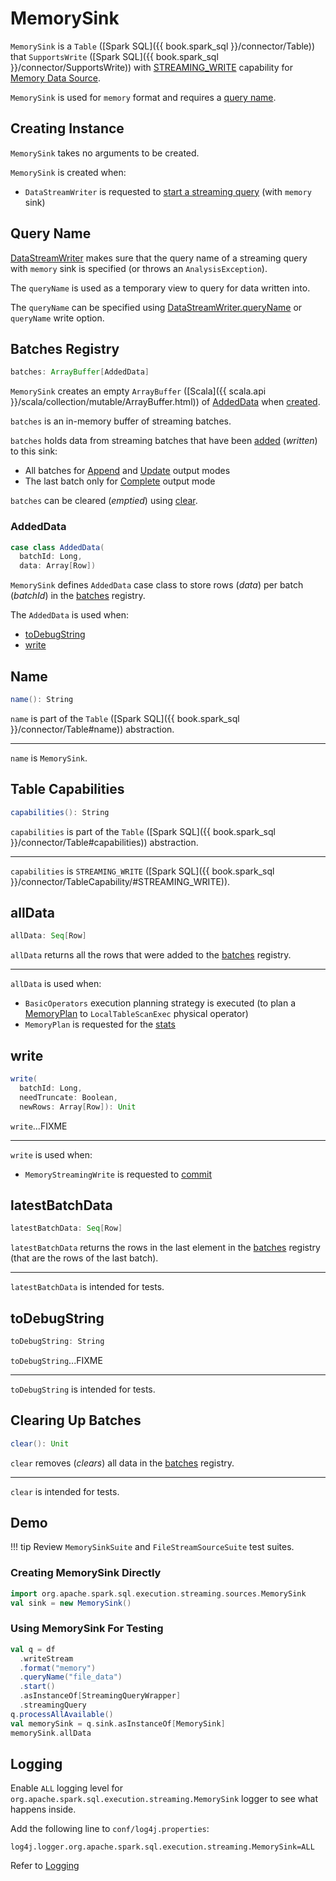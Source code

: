 # MemorySink

`MemorySink` is a `Table` ([Spark SQL]({{ book.spark_sql }}/connector/Table)) that `SupportsWrite` ([Spark SQL]({{ book.spark_sql }}/connector/SupportsWrite)) with [STREAMING_WRITE](#capabilities) capability for [Memory Data Source](index.md).

`MemorySink` is used for `memory` format and requires a [query name](#queryName).

## Creating Instance

`MemorySink` takes no arguments to be created.

`MemorySink` is created when:

* `DataStreamWriter` is requested to [start a streaming query](../../DataStreamWriter.md#startInternal) (with `memory` sink)

## <span id="queryName"> Query Name

[DataStreamWriter](../../DataStreamWriter.md#startInternal) makes sure that the query name of a streaming query with `memory` sink is specified (or throws an `AnalysisException`).

The `queryName` is used as a temporary view to query for data written into.

The `queryName` can be specified using [DataStreamWriter.queryName](../../DataStreamWriter.md#queryName) or `queryName` write option.

## <span id="batches"> Batches Registry

```scala
batches: ArrayBuffer[AddedData]
```

`MemorySink` creates an empty `ArrayBuffer` ([Scala]({{ scala.api }}/scala/collection/mutable/ArrayBuffer.html)) of [AddedData](#AddedData) when [created](#creating-instance).

`batches` is an in-memory buffer of streaming batches.

`batches` holds data from streaming batches that have been [added](#addBatch) (_written_) to this sink:

* All batches for [Append](../../OutputMode.md#Append) and [Update](../../OutputMode.md#Update) output modes
* The last batch only for [Complete](../../OutputMode.md#Complete) output mode

`batches` can be cleared (_emptied_) using [clear](#clear).

### <span id="AddedData"> AddedData

```scala
case class AddedData(
  batchId: Long,
  data: Array[Row])
```

`MemorySink` defines `AddedData` case class to store rows (_data_) per batch (_batchId_) in the [batches](#batches) registry.

The `AddedData` is used when:

* [toDebugString](#toDebugString)
* [write](#write)

## <span id="name"> Name

```scala
name(): String
```

`name` is part of the `Table` ([Spark SQL]({{ book.spark_sql }}/connector/Table#name)) abstraction.

---

`name` is `MemorySink`.

## <span id="capabilities"> Table Capabilities

```scala
capabilities(): String
```

`capabilities` is part of the `Table` ([Spark SQL]({{ book.spark_sql }}/connector/Table#capabilities)) abstraction.

---

`capabilities` is `STREAMING_WRITE` ([Spark SQL]({{ book.spark_sql }}/connector/TableCapability/#STREAMING_WRITE)).

## <span id="allData"> allData

```scala
allData: Seq[Row]
```

`allData` returns all the rows that were added to the [batches](#batches) registry.

---

`allData` is used when:

* `BasicOperators` execution planning strategy is executed (to plan a [MemoryPlan](MemoryPlan.md) to `LocalTableScanExec` physical operator)
* `MemoryPlan` is requested for the [stats](MemoryPlan.md#computeStats)

## <span id="write"> write

```scala
write(
  batchId: Long,
  needTruncate: Boolean,
  newRows: Array[Row]): Unit
```

`write`...FIXME

---

`write` is used when:

* `MemoryStreamingWrite` is requested to [commit](MemoryStreamingWrite.md#commit)

## <span id="latestBatchData"> latestBatchData

```scala
latestBatchData: Seq[Row]
```

`latestBatchData` returns the rows in the last element in the [batches](#batches) registry (that are the rows of the last batch).

---

`latestBatchData` is intended for tests.

## <span id="toDebugString"> toDebugString

```scala
toDebugString: String
```

`toDebugString`...FIXME

---

`toDebugString` is intended for tests.

## <span id="clear"> Clearing Up Batches

```scala
clear(): Unit
```

`clear` removes (_clears_) all data in the [batches](#batches) registry.

---

`clear` is intended for tests.

## Demo

!!! tip
    Review `MemorySinkSuite` and `FileStreamSourceSuite` test suites.

### Creating MemorySink Directly

```scala
import org.apache.spark.sql.execution.streaming.sources.MemorySink
val sink = new MemorySink()
```

### Using MemorySink For Testing

```scala
val q = df
  .writeStream
  .format("memory")
  .queryName("file_data")
  .start()
  .asInstanceOf[StreamingQueryWrapper]
  .streamingQuery
q.processAllAvailable()
val memorySink = q.sink.asInstanceOf[MemorySink]
memorySink.allData
```

## Logging

Enable `ALL` logging level for `org.apache.spark.sql.execution.streaming.MemorySink` logger to see what happens inside.

Add the following line to `conf/log4j.properties`:

```text
log4j.logger.org.apache.spark.sql.execution.streaming.MemorySink=ALL
```

Refer to [Logging](../../spark-logging.md)

<!---
## Review Me

`MemorySink` is a [streaming sink](../../Sink.md) that <<addBatch, stores batches (records) in memory>>.

NOTE: `MemorySink` was introduced in the https://github.com/apache/spark/pull/12119[pull request for [SPARK-14288\][SQL\] Memory Sink for streaming].

Its aim is to allow users to test streaming applications in the Spark shell or other local tests.

You can set `checkpointLocation` using `option` method or it will be set to [spark.sql.streaming.checkpointLocation](../../configuration-properties.md#spark.sql.streaming.checkpointLocation) property.

If `spark.sql.streaming.checkpointLocation` is set, the code uses `$location/$queryName` directory.

Finally, when no `spark.sql.streaming.checkpointLocation` is set, a temporary directory `memory.stream` under `java.io.tmpdir` is used with `offsets` subdirectory inside.

NOTE: The directory is cleaned up at shutdown using `ShutdownHookManager.registerShutdownDeleteDir`.

It creates `MemorySink` instance based on the schema of the DataFrame it operates on.

It creates a new DataFrame using `MemoryPlan` with `MemorySink` instance created earlier and registers it as a temporary table (using spark-sql-dataframe.md#registerTempTable[DataFrame.registerTempTable] method).

NOTE: At this point you can query the table as if it were a regular non-streaming table using spark-sql-sqlcontext.md#sql[sql] method.

=== [[addBatch]] Adding Batch of Data to Sink -- `addBatch` Method

[source, scala]
----
addBatch(
  batchId: Long,
  data: DataFrame): Unit
----

`addBatch` branches off based on whether the given `batchId` has already been <<addBatch-committed, committed>> or <<addBatch-not-committed, not>>.

A batch ID is considered *committed* when the given batch ID is greater than the <<latestBatchId, latest batch ID>> (if available).

`addBatch` is part of the [Sink](../../Sink.md#addBatch) abstraction.

==== [[addBatch-not-committed]] Batch Not Committed

With the `batchId` not committed, `addBatch` prints out the following DEBUG message to the logs:

```
Committing batch [batchId] to [this]
```

`addBatch` collects records from the given `data`.

NOTE: `addBatch` uses `Dataset.collect` operator to collect records.

For <<outputMode, Append>> and <<outputMode, Update>> output modes, `addBatch` adds the data (as a `AddedData`) to the <<batches, batches>> internal registry.

For <<outputMode, Complete>> output mode, `addBatch` clears the <<batches, batches>> internal registry first before adding the data (as a `AddedData`).

For any other output mode, `addBatch` reports an `IllegalArgumentException`:

```
Output mode [outputMode] is not supported by MemorySink
```

==== [[addBatch-committed]] Batch Committed

With the `batchId` committed, `addBatch` simply prints out the following DEBUG message to the logs and returns.

```
Skipping already committed batch: [batchId]
```
-->

